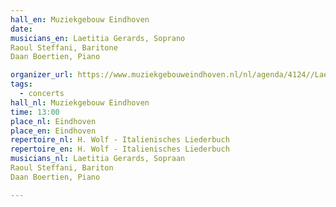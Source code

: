 ```yaml
---
hall_en: Muziekgebouw Eindhoven
date:
musicians_en: Laetitia Gerards, Soprano
Raoul Steffani, Baritone
Daan Boertien, Piano

organizer_url: https://www.muziekgebouweindhoven.nl/nl/agenda/4124//Laetitia_Gerards_Raoul_Steffani_Daan_Boertien
tags:
  - concerts
hall_nl: Muziekgebouw Eindhoven
time: 13:00
place_nl: Eindhoven
place_en: Eindhoven
repertoire_nl: H. Wolf - Italienisches Liederbuch
repertoire_en: H. Wolf - Italienisches Liederbuch
musicians_nl: Laetitia Gerards, Sopraan
Raoul Steffani, Bariton
Daan Boertien, Piano

---
```


